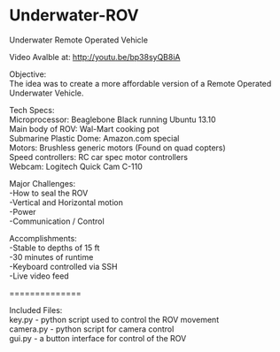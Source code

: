 Underwater-ROV
==============

Underwater Remote Operated Vehicle

Video Avalble at: http://youtu.be/bp38syQB8iA

Objective:<br/>
The idea was to create a more affordable version of a Remote Operated Underwater Vehicle. 

Tech Specs:<br/>
Microprocessor: Beaglebone Black running Ubuntu 13.10<br/>
Main body of  ROV: Wal-Mart cooking pot<br/>
Submarine Plastic Dome: Amazon.com special<br/>
Motors: Brushless generic motors (Found on quad copters)<br/>
Speed controllers: RC car spec motor controllers<br/>
Webcam: Logitech Quick Cam C-110<br/>

Major Challenges:<br/>
-How to seal the ROV<br/>
-Vertical and Horizontal motion<br/>
-Power<br/>
-Communication / Control<br/>

Accomplishments:<br/>
-Stable to depths of 15 ft<br/>
-30 minutes of runtime<br/>
-Keyboard controlled via SSH<br/>
-Live video feed<br/>

==============

Included Files:<br/>
key.py - python script used to control the ROV movement<br/>
camera.py - python script for camera control<br/>
gui.py - a button interface for control of the ROV<br/>
